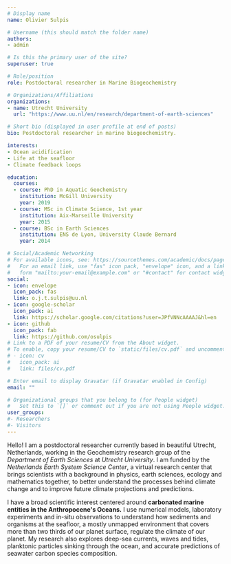 ```yaml
---
# Display name
name: Olivier Sulpis

# Username (this should match the folder name)
authors:
- admin

# Is this the primary user of the site?
superuser: true

# Role/position
role: Postdoctoral researcher in Marine Biogeochemistry

# Organizations/Affiliations
organizations:
- name: Utrecht University
  url: "https://www.uu.nl/en/research/department-of-earth-sciences"

# Short bio (displayed in user profile at end of posts)
bio: Postdoctoral researcher in marine biogeochemistry.

interests:
- Ocean acidification
- Life at the seafloor
- Climate feedback loops

education:
  courses:
  - course: PhD in Aquatic Geochemistry
    institution: McGill University
    year: 2019
  - course: MSc in Climate Science, 1st year
    institution: Aix-Marseille University 
    year: 2015
  - course: BSc in Earth Sciences
    institution: ENS de Lyon, University Claude Bernard
    year: 2014

# Social/Academic Networking
# For available icons, see: https://sourcethemes.com/academic/docs/page-builder/#icons
#   For an email link, use "fas" icon pack, "envelope" icon, and a link in the
#   form "mailto:your-email@example.com" or "#contact" for contact widget.
social:
- icon: envelope
  icon_pack: fas
  link: o.j.t.sulpis@uu.nl
- icon: google-scholar
  icon_pack: ai
  link: https://scholar.google.com/citations?user=JPfVNNcAAAAJ&hl=en
- icon: github
  icon_pack: fab
  link: https://github.com/osulpis
# Link to a PDF of your resume/CV from the About widget.
# To enable, copy your resume/CV to `static/files/cv.pdf` and uncomment the lines below.
# - icon: cv
#   icon_pack: ai
#   link: files/cv.pdf

# Enter email to display Gravatar (if Gravatar enabled in Config)
email: ""

# Organizational groups that you belong to (for People widget)
#   Set this to `[]` or comment out if you are not using People widget.
user_groups:
#- Researchers
#- Visitors
---
```


Hello! I am a postdoctoral researcher currently based in beautiful Utrecht, Netherlands, working in the Geochemistry research group of the _Department of Earth Sciences_ at _Utrecht University_. I am funded by the _Netherlands Earth System Science Center_, a virtual research center that brings scientists with a background in physics, earth sciences, ecology and mathematics together, to better understand the processes behind climate change and to improve future climate projections and predictions. 

I have a broad scientific interest centered around **carbonated marine entities in the Anthropocene's Oceans.** I use numerical models, laboratory experiments and in-situ observations to understand how sediments and organisms at the seafloor, a mostly unmapped environment that covers more than two thirds of our planet surface, regulate the climate of our planet. My research also explores deep-sea currents, waves and tides, planktonic particles sinking through the ocean, and accurate predictions of seawater carbon species composition. 